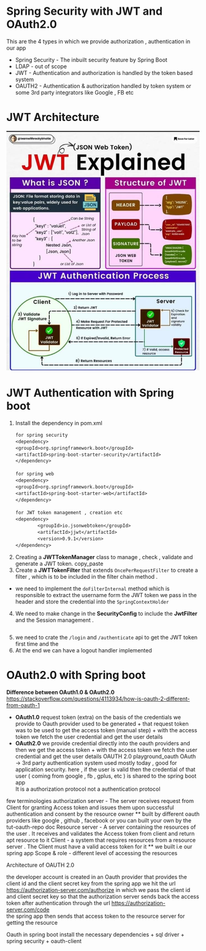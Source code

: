 # Spring Security with JWT and OAuth2.0

This are the 4 types in which we provide authorization , authentication in our app
- Spring Security - The inbuilt security feature by Spring Boot
- LDAP - out of scope
- JWT - Authentication and authorization is handled by the token based system
- OAUTH2 - Authentication & authorization handled by token system or some 3rd party integrators like Google , FB etc

# JWT Architecture
![img.png](img.png)

# JWT Authentication with Spring boot
1. Install the dependency in pom.xml
    ```dockerfile
   for spring security 
   <dependency>
    <groupId>org.springframework.boot</groupId>
    <artifactId>spring-boot-starter-security</artifactId>
   </dependency>
   
   for spring web 
   <dependency>
    <groupId>org.springframework.boot</groupId>
    <artifactId>spring-boot-starter-web</artifactId>
   </dependency>
   
   for JWT token management , creation etc
   <dependency>
            <groupId>io.jsonwebtoken</groupId>
            <artifactId>jjwt</artifactId>
            <version>0.9.1</version>
    </dependency>
    ```
2. Creating a **JWTTokenManager** class to manage , check , validate and generate a JWT token.  copy_paste
3. Create a **JWTTokenFilter** that extends `OncePerRequestFilter` to create a filter , which is to be included in the filter chain method .
-  we need to implement the `doFilterInternal` method which is responsible to extract the username form the JWT token we pass in the header and
   store the credential into the `SpringContextHolder`
4. We need to make change in the **SecurityConfig** to include the **JwtFilter** and the Session management .
```dockerfile

```
5. we need to crate the `/login` and `/authenticate` api to get the JWT token first time and the
6. At the end we can have a logout handler implemented

# OAuth2.0 with Spring boot
**Difference between OAuth1.0 & OAuth2.0**   https://stackoverflow.com/questions/4113934/how-is-oauth-2-different-from-oauth-1
- **OAuth1.0**
  request token (extra) on the basis of the credentials we provide to Oauth provider used to be generated + that request token was to be used to get the access token (manual step) + with the access token we fetch the user credential and get the user details
- **OAuth2.0**
  we provide credential directly into the oauth providers and then we get the access token +  with the access token we fetch the user credential and get the user details
  OAUTH 2.0  playground_oauth
  OAuth → 3rd party authentication system used mostly today , good for application security.
  here , if the user is valid then the credential of that user ( coming from google , fb , gplus, etc ) is shared to the spring boot app  
  It is a authorization protocol not a authentication protocol


few terminologies
authorization server - The server receives request from Client for granting Access token and issues them upon successful authentication and  consent by the resource owner
** built by different oauth providers like google , github , facebook or you can built your own by the tut-oauth-repo doc
Resource server - A server containing the resources of the user . It receives and validates the Access token from client and return apt resource to it
Client -  a system that requires resources from a resource server . The Client must have a valid access token for it
** we built i.e our spring app
Scope & role - different level of accessing the resources


Architecture of OAUTH 2.0

the developer account is created in an Oauth provider that provides the client id and the client secret key
from the spring app we hit the url https://authorization-server.com/authorize  in which we pass the client id and client secret key so that the authorization server sends back the access token after authentication through the url https://authorization-server.com/code  
the spring app then sends that access token to the resource server for getting the resource


Oauth in spring boot
install the necessary dependencies  + sql driver + spring security + oauth-client






